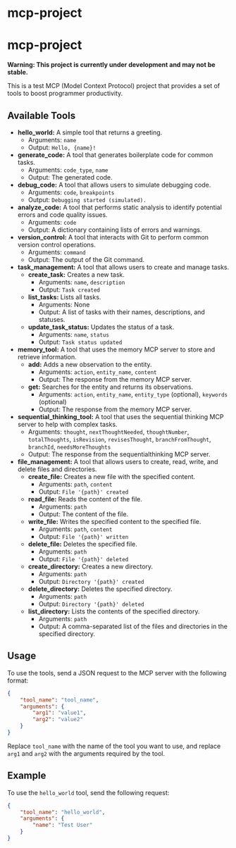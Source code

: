 # mcp-project
# mcp-project

**Warning: This project is currently under development and may not be stable.**

This is a test MCP (Model Context Protocol) project that provides a set of tools to boost programmer productivity.

## Available Tools

*   **hello_world:** A simple tool that returns a greeting.
    *   Arguments: `name`
    *   Output: `Hello, {name}!`
*   **generate_code:** A tool that generates boilerplate code for common tasks.
    *   Arguments: `code_type`, `name`
    *   Output: The generated code.
*   **debug_code:** A tool that allows users to simulate debugging code.
    *   Arguments: `code`, `breakpoints`
    *   Output: `Debugging started (simulated).`
*   **analyze_code:** A tool that performs static analysis to identify potential errors and code quality issues.
    *   Arguments: `code`
    *   Output: A dictionary containing lists of errors and warnings.
*   **version_control:** A tool that interacts with Git to perform common version control operations.
    *   Arguments: `command`
    *   Output: The output of the Git command.
*   **task_management:** A tool that allows users to create and manage tasks.
    *   **create_task:** Creates a new task.
        *   Arguments: `name`, `description`
        *   Output: `Task created`
    *   **list_tasks:** Lists all tasks.
        *   Arguments: None
        *   Output: A list of tasks with their names, descriptions, and statuses.
    *   **update_task_status:** Updates the status of a task.
        *   Arguments: `name`, `status`
        *   Output: `Task status updated`
*   **memory_tool:** A tool that uses the memory MCP server to store and retrieve information.
    *   **add:** Adds a new observation to the entity.
        *   Arguments: `action`, `entity_name`, `content`
        *   Output: The response from the memory MCP server.
    *   **get:** Searches for the entity and returns its observations.
         *   Arguments: `action`, `entity_name`, `entity_type` (optional), `keywords` (optional)
         *   Output: The response from the memory MCP server.
*   **sequential_thinking_tool:** A tool that uses the sequential thinking MCP server to help with complex tasks.
    *   Arguments: `thought`, `nextThoughtNeeded`, `thoughtNumber`, `totalThoughts`, `isRevision`, `revisesThought`, `branchFromThought`, `branchId`, `needsMoreThoughts`
    *   Output: The response from the sequentialthinking MCP server.
*   **file_management:** A tool that allows users to create, read, write, and delete files and directories.
    *   **create_file:** Creates a new file with the specified content.
        *   Arguments: `path`, `content`
        *   Output: `File '{path}' created`
    *   **read_file:** Reads the content of the file.
        *   Arguments: `path`
        *   Output: The content of the file.
    *   **write_file:** Writes the specified content to the specified file.
        *   Arguments: `path`, `content`
        *   Output: `File '{path}' written`
    *   **delete_file:** Deletes the specified file.
        *   Arguments: `path`
        *   Output: `File '{path}' deleted`
    *   **create_directory:** Creates a new directory.
        *   Arguments: `path`
        *   Output: `Directory '{path}' created`
    *   **delete_directory:** Deletes the specified directory.
        *   Arguments: `path`
        *   Output: `Directory '{path}' deleted`
    *   **list_directory:** Lists the contents of the specified directory.
        *   Arguments: `path`
        *   Output: A comma-separated list of the files and directories in the specified directory.

## Usage

To use the tools, send a JSON request to the MCP server with the following format:

```json
{
    "tool_name": "tool_name",
    "arguments": {
        "arg1": "value1",
        "arg2": "value2"
    }
}
```

Replace `tool_name` with the name of the tool you want to use, and replace `arg1` and `arg2` with the arguments required by the tool.

## Example

To use the `hello_world` tool, send the following request:

```json
{
    "tool_name": "hello_world",
    "arguments": {
        "name": "Test User"
    }
}
```

